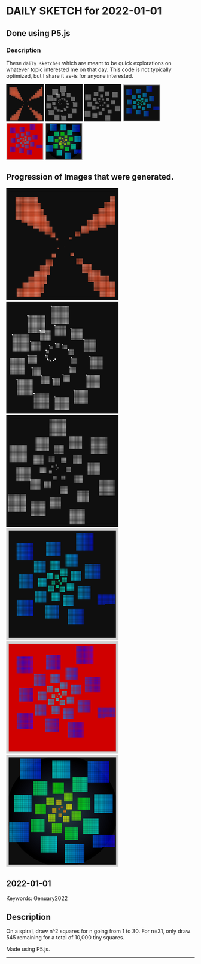 # DAILY SKETCH for 2022-01-01

## Done using P5.js

### Description

These `daily sketches` which are meant to be quick explorations     on whatever topic interested me on that day. This code is not typically optimized, but I share it as-is     for anyone interested.

<img src = 'images/keep_2022-01-01-11-46-04.png' width = '100'> <img src = 'images/keep_2022-01-01-12-33-07.png' width = '100'> <img src = 'images/keep_2022-01-01-12-50-40.png' width = '100'> <img src = 'images/keep_2022-01-01-14-53-04.png' width = '100'> <img src = 'images/keep_2022-01-01-14-55-58.png' width = '100'> <img src = 'images/keep_2022-01-01-15-40-32.png' width = '100'> 

## Progression of Images that were generated.

<img src = 'images/keep_2022-01-01-11-46-04.png' width = '300'> 
<img src = 'images/keep_2022-01-01-12-33-07.png' width = '300'> 
<img src = 'images/keep_2022-01-01-12-50-40.png' width = '300'> 
<img src = 'images/keep_2022-01-01-14-53-04.png' width = '300'> 
<img src = 'images/keep_2022-01-01-14-55-58.png' width = '300'> 
<img src = 'images/keep_2022-01-01-15-40-32.png' width = '300'> 




## 2022-01-01
Keywords: Genuary2022
 

## Description 

 On a spiral, draw n^2 squares for n going from 1 to 30. For n=31, only draw 545 remaining
 for a total of 10,000 tiny squares.
 

Made using P5.js. 

-----


